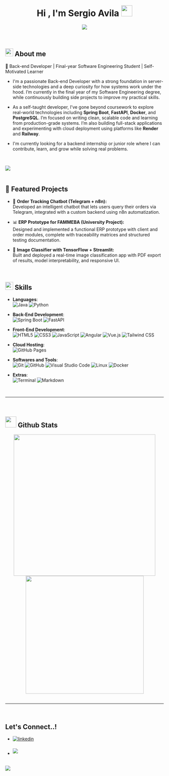 <h1 align="center"><b>Hi , I'm Sergio Avila </b><img src="https://media.giphy.com/media/hvRJCLFzcasrR4ia7z/giphy.gif" width="35"></h1>

<p align="center">
  <a href="https://github.com/DenverCoder1/readme-typing-svg">
    <img src="https://readme-typing-svg.herokuapp.com?font=Time+New+Roman&color=cyan&size=25&center=true&vCenter=true&width=600&height=100&lines=Sergio+Avila;Self-taught+Back-End+Developer;Software+Engineering+Student;Loves+Clean+Architecture+%26+System+Design;Open+to+Internships+%2F+Junior+Roles">
  </a>
</p>

<br>

## <img src="https://media2.giphy.com/media/QssGEmpkyEOhBCb7e1/giphy.gif" width="25"> **About me**

🔧 Back-end Developer | Final-year Software Engineering Student | Self-Motivated Learner

- I'm a passionate Back-end Developer with a strong foundation in server-side technologies and a deep curiosity for how systems work under the hood. I’m currently in the final year of my Software Engineering degree, while continuously building side projects to improve my practical skills.

- As a self-taught developer, I’ve gone beyond coursework to explore real-world technologies including **Spring Boot**, **FastAPI**, **Docker**, and **PostgreSQL**. I’m focused on writing clean, scalable code and learning from production-grade systems. I’m also building full-stack applications and experimenting with cloud deployment using platforms like **Render** and **Railway**.

- I'm currently looking for a backend internship or junior role where I can contribute, learn, and grow while solving real problems.

<br>

<img src="https://user-images.githubusercontent.com/73097560/115834477-dbab4500-a447-11eb-908a-139a6edaec5c.gif"><br><br>

## 🚀 Featured Projects

- 🔁 **Order Tracking Chatbot (Telegram + n8n):**  
  Developed an intelligent chatbot that lets users query their orders via Telegram, integrated with a custom backend using n8n automatization.

- 📊 **ERP Prototype for FAMMEBA (University Project):**  
  Designed and implemented a functional ERP prototype with client and order modules, complete with traceability matrices and structured testing documentation.

- 🧠 **Image Classifier with TensorFlow + Streamlit:**  
  Built and deployed a real-time image classification app with PDF export of results, model interpretability, and responsive UI.

<br>

## <img src="https://media2.giphy.com/media/QssGEmpkyEOhBCb7e1/giphy.gif" width="25"><b> Skills</b>

<p align="center">

- **Languages**:  
    ![Java](https://img.shields.io/badge/Java-%23ED8B00.svg?style=for-the-badge&logo=openjdk&logoColor=white)
    ![Python](https://img.shields.io/badge/Python%20-%2314354C.svg?style=for-the-badge&logo=python&logoColor=white)

- **Back-End Development**:  
    ![Spring Boot](https://img.shields.io/badge/Spring%20Boot-6DB33F?style=for-the-badge&logo=spring-boot&logoColor=white)
    ![FastAPI](https://img.shields.io/badge/FastAPI-005571?style=for-the-badge&logo=fastapi)

- **Front-End Development**:  
   ![HTML5](https://img.shields.io/badge/HTML5-%23E34F26.svg?style=for-the-badge&logo=html5&logoColor=white)
   ![CSS3](https://img.shields.io/badge/CSS-%231572B6.svg?style=for-the-badge&logo=css3&logoColor=white)
   ![JavaScript](https://img.shields.io/badge/JavaScript-%23F7DF1E.svg?style=for-the-badge&logo=javascript&logoColor=black)
   ![Angular](https://img.shields.io/badge/Angular-DD0031?style=for-the-badge&logo=angular&logoColor=white)
   ![Vue.js](https://img.shields.io/badge/Vue.js-35495E?style=for-the-badge&logo=vue.js&logoColor=4FC08D)
   ![Tailwind CSS](https://img.shields.io/badge/TailwindCSS-38B2AC?style=for-the-badge&logo=tailwind-css&logoColor=white)

- **Cloud Hosting**:  
    ![GitHub Pages](https://img.shields.io/badge/GitHub%20Pages-327FC7.svg?style=for-the-badge&logo=github&logoColor=white)

- **Softwares and Tools**:  
    ![Git](https://img.shields.io/badge/Git-F05033?style=for-the-badge&logo=git&logoColor=white)
    ![GitHub](https://img.shields.io/badge/GitHub-181717?style=for-the-badge&logo=github&logoColor=white)
    ![Visual Studio Code](https://img.shields.io/badge/VS%20Code-0078d7.svg?style=for-the-badge&logo=visual-studio-code&logoColor=white)
    ![Linux](https://img.shields.io/badge/Linux-FCC624?style=for-the-badge&logo=linux&logoColor=black)
    ![Docker](https://img.shields.io/badge/Docker-2496ED?style=for-the-badge&logo=docker&logoColor=white)

- **Extras**:  
    ![Terminal](https://img.shields.io/badge/Terminal-000000?style=for-the-badge&logo=gnubash&logoColor=white)
    ![Markdown](https://img.shields.io/badge/Markdown-000000.svg?style=for-the-badge&logo=markdown&logoColor=white)

</p>

<br>

-----

<br>

## <img src="https://media.giphy.com/media/iY8CRBdQXODJSCERIr/giphy.gif" width="35"><b> Github Stats </b>

<div align="center">
  <a href="https://github.com/saviladev/">
    <img src="https://github-readme-stats.vercel.app/api?username=saviladev&show_icons=true&theme=radical" width="450" />
  </a>
  <a href="https://github.com/saviladev/">
    <img src="https://github-readme-stats.vercel.app/api/top-langs?username=saviladev&show_icons=true&locale=en&layout=compact&line_height=20&title_color=7A7ADB&icon_color=2234AE&text_color=D3D3D3&bg_color=0,000000,130F40" width="375" />
  </a>
</div>

<br>

-----

<br>

## <b> Let's Connect..!</b>

<div align='left'>

<ul>

<li>
<a href="https://www.linkedin.com/in/savilar" target="_blank">
<img src="https://img.shields.io/badge/linkedin:  savilar-%2300acee.svg?color=405DE6&style=for-the-badge&logo=linkedin&logoColor=white" alt=linkedin style="margin-bottom: 5px;"/>
</a>
</li>

<br>

<li>
<a href="mailto:sergioavilarebaza@gmail.com" target="_blank">
<img src="https://img.shields.io/badge/gmail:  Sergio Avila-%23EA4335.svg?style=for-the-badge&logo=gmail&logoColor=white" t=mail style="margin-bottom: 5px;" />
</a>
</li>

</ul>
</div>

<br>
<img src="https://user-images.githubusercontent.com/73097560/115834477-dbab4500-a447-11eb-908a-139a6edaec5c.gif">
